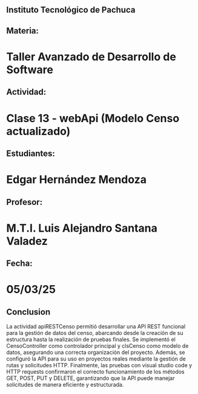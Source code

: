 ## Instituto Tecnológico de Pachuca

## Materia:
# Taller Avanzado de Desarrollo de Software

## Actividad:
# Clase 13 - webApi (Modelo Censo actualizado)


## Estudiantes:
# Edgar Hernández Mendoza

## Profesor:
 # M.T.I. Luis Alejandro Santana Valadez

## Fecha:
# 05/03/25

## Conclusion
La actividad apiRESTCenso permitió desarrollar una API REST funcional para la gestión de datos del censo, abarcando desde la creación de su estructura hasta la realización de pruebas finales. Se implementó el CensoController como controlador principal y clsCenso como modelo de datos, asegurando una correcta organización del proyecto. Además, se configuró la API para su uso en proyectos reales mediante la gestión de rutas y solicitudes HTTP. Finalmente, las pruebas con visual studio code y HTTP requests confirmaron el correcto funcionamiento de los métodos GET, POST, PUT y DELETE, garantizando que la API puede manejar solicitudes de manera eficiente y estructurada.